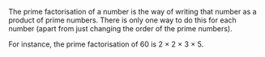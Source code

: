 The prime factorisation of a number is the way of writing that number as
a product of prime numbers. There is only one way to do this for each
number (apart from just changing the order of the prime numbers).

For instance, the prime factorisation of 60 is 2 × 2 × 3 × 5.
